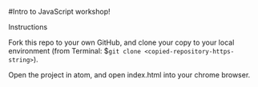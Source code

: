 #Intro to JavaScript workshop!

Instructions

Fork this repo to your own GitHub, and clone your copy to your local environment (from Terminal: $`git clone <copied-repository-https-string>`).

Open the project in atom, and open index.html into your chrome browser.
